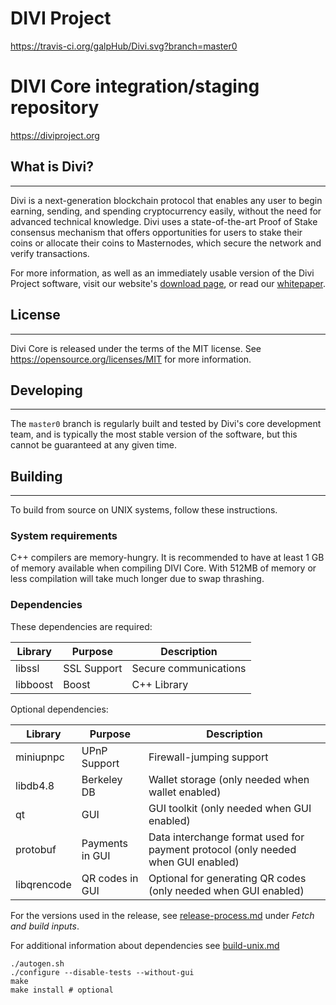 # DIVI Project
https://travis-ci.org/galpHub/Divi.svg?branch=master0

DIVI Core integration/staging repository
=====================================

https://diviproject.org

## What is Divi?
---

Divi is a next-generation blockchain protocol that enables any user to begin earning, sending, and spending cryptocurrency easily, without the need for advanced technical knowledge. Divi uses a state-of-the-art Proof of Stake consensus mechanism that offers opportunities for users to stake their coins or allocate their coins to Masternodes, which secure the network and verify transactions.

For more information, as well as an immediately usable version of the Divi Project software, visit our website's [download page](https://diviproject.org/downloads), or read our [whitepaper](https://wiki.diviproject.org/#whitepaper).

## License 
---

Divi Core is released under the terms of the MIT license. See https://opensource.org/licenses/MIT for more information.

## Developing
---

The `master0` branch is regularly built and tested by Divi's core development team, and is typically the most stable version of the software, but this cannot be guaranteed at any given time.

## Building
---

To build from source on UNIX systems, follow these instructions.

### System requirements

C++ compilers are memory-hungry. It is recommended to have at least 1 GB of
memory available when compiling DIVI Core. With 512MB of memory or less
compilation will take much longer due to swap thrashing.

### Dependencies

These dependencies are required:

 Library     | Purpose          | Description
 ------------|------------------|----------------------
 libssl      | SSL Support      | Secure communications
 libboost    | Boost            | C++ Library

Optional dependencies:

 Library     | Purpose          | Description
 ------------|------------------|----------------------
 miniupnpc   | UPnP Support     | Firewall-jumping support
 libdb4.8    | Berkeley DB      | Wallet storage (only needed when wallet enabled)
 qt          | GUI              | GUI toolkit (only needed when GUI enabled)
 protobuf    | Payments in GUI  | Data interchange format used for payment protocol (only needed when GUI enabled)
 libqrencode | QR codes in GUI  | Optional for generating QR codes (only needed when GUI enabled)

For the versions used in the release, see [release-process.md](./divi/doc/release-process.md) under *Fetch and build inputs*.

For additional information about dependencies see [build-unix.md](./divi/doc/build-unix.md)
```
./autogen.sh
./configure --disable-tests --without-gui
make
make install # optional
```

